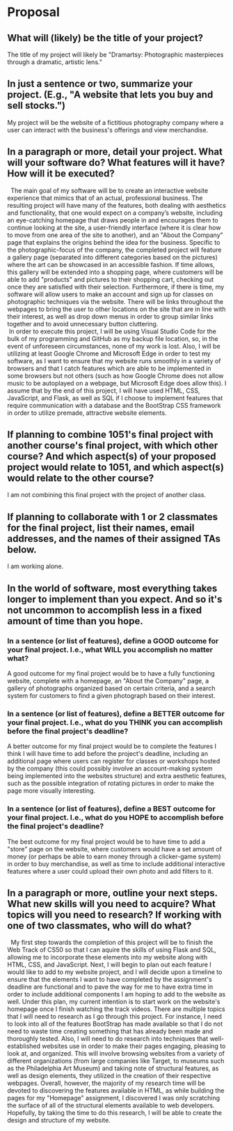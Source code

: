 # Proposal

## What will (likely) be the title of your project?

The title of my project will likely be "Dramartsy: Photographic masterpieces through a dramatic, artistic lens."

## In just a sentence or two, summarize your project. (E.g., "A website that lets you buy and sell stocks.")

My project will be the website of a fictitious photography company where a user can interact with the business's offerings and view merchandise.

## In a paragraph or more, detail your project. What will your software do? What features will it have? How will it be executed?

&nbsp;&nbsp;The main goal of my software will be to create an interactive website experience that mimics that of an actual, professional business. The resulting project will have many of the features, both dealing with aesthetics and functionality, that one would expect on a company’s website, including an eye-catching homepage that draws people in and encourages them to continue looking at the site, a user-friendly interface (where it is clear how to move from one area of the site to another), and an "About the Company" page that explains the origins behind the idea for the business. Specific to the photographic-focus of the company, the completed project will feature a gallery page (separated into different categories based on the pictures) where the art can be showcased in an accessible fashion. If time allows, this gallery will be extended into a shopping page, where customers will be able to add "products" and pictures to their shopping cart, checking out once they are satisfied with their selection. Furthermore, if there is time, my software will allow users to make an account and sign up for classes on photographic techniques via the website. There will be links throughout the webpages to bring the user to other locations on the site that are in line with their interest, as well as drop down menus in order to group similar links together and to avoid unnecessary button cluttering.<br> 
&nbsp;In order to execute this project, I will be using Visual Studio Code for the bulk of my programming and GitHub as my backup file location, so, in the event of unforeseen circumstances, none of my work is lost. Also, I will be utilizing at least Google Chrome and Microsoft Edge in order to test my software, as I want to ensure that my website runs smoothly in a variety of browsers and that I catch features which are able to be implemented in some browsers but not others (such as how Google Chrome does not allow music to be autoplayed on a webpage, but Microsoft Edge does allow this). I assume that by the end of this project, I will have used HTML, CSS, JavaScript, and Flask, as well as SQL if I choose to implement features that require communication with a database and the BootStrap CSS framework in order to utilize premade, attractive website elements.
  
## If planning to combine 1051's final project with another course's final project, with which other course? And which aspect(s) of your proposed project would relate to 1051, and which aspect(s) would relate to the other course?

I am not combining this final project with the project of another class.

## If planning to collaborate with 1 or 2 classmates for the final project, list their names, email addresses, and the names of their assigned TAs below.

I am working alone.

## In the world of software, most everything takes longer to implement than you expect. And so it's not uncommon to accomplish less in a fixed amount of time than you hope.

### In a sentence (or list of features), define a GOOD outcome for your final project. I.e., what WILL you accomplish no matter what?

A good outcome for my final project would be to have a fully functioning website, complete with a homepage, an "About the Company" page, a gallery of photographs organized based on certain criteria, and a search system for customers to find a given photograph based on their interest.

### In a sentence (or list of features), define a BETTER outcome for your final project. I.e., what do you THINK you can accomplish before the final project's deadline?

A better outcome for my final project would be to complete the features I think I will have time to add before the project's deadline, including an additional page where users can register for classes or workshops hosted by the company (this could possibly involve an account-making system being implemented into the websites structure) and extra aesthetic features, such as the possible integration of rotating pictures in order to make the page more visually interesting.

### In a sentence (or list of features), define a BEST outcome for your final project. I.e., what do you HOPE to accomplish before the final project's deadline?

The best outcome for my final project would be to have time to add a "store" page on the website, where customers would have a set amount of money (or perhaps be able to earn money through a clicker-game system) in order to buy merchandise, as well as time to include additional interactive features where a user could upload their own photo and add filters to it.

## In a paragraph or more, outline your next steps. What new skills will you need to acquire? What topics will you need to research? If working with one of two classmates, who will do what?

&nbsp;&nbsp;My first step towards the completion of this project will be to finish the Web Track of CS50 so that I can aquire the skills of using Flask and SQL, allowing me to incorporate these elements into my website along with HTML, CSS, and JavaScript. Next, I will begin to plan out each feature I would like to add to my website project, and I will decide upon a timeline to ensure that the elements I want to have completed by the assignment's deadline are functional and to pave the way for me to have extra time in order to include additional components I am hoping to add to the website as well. Under this plan, my current intention is to start work on the website's homepage once I finish watching the track videos. There are multiple topics that I will need to research as I go through this project. For instance, I need to look into all of the features BootStrap has made available so that I do not need to waste time creating something that has already been made and thoroughly tested. Also, I will need to do research into techniques that well-established websites use in order to make their pages engaging, pleasing to look at, and organized. This will involve browsing websites from a variety of different organizations (from large companies like Target, to museums such as the Philadelphia Art Museum) and taking note of structural features, as well as design elements, they utilized in the creation of their respective webpages. Overall, however, the majority of my research time will be devoted to discovering the features available in HTML, as while building the pages for my "Homepage" assignment, I discovered I was only scratching the surface of all of the structural elements available to web developers. Hopefully, by taking the time to do this research, I will be able to create the design and structure of my website.

